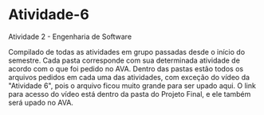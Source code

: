 # Atividade-6
Atividade 2 - Engenharia de Software

Compilado de todas as atividades em grupo passadas desde o início do semestre. Cada pasta corresponde com sua determinada atividade de acordo com o que foi pedido no AVA.
Dentro das pastas estão todos os arquivos pedidos em cada uma das atividades, com exceção do vídeo da "Atividade 6", pois o arquivo ficou muito grande para ser upado aqui.
O link para acesso do vídeo está dentro da pasta do Projeto Final, e ele também será upado no AVA.
